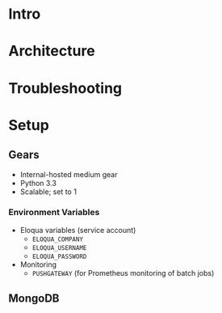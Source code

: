 # Intro

# Architecture

# Troubleshooting

# Setup

## Gears

- Internal-hosted medium gear
- Python 3.3
- Scalable; set to 1

### Environment Variables

- Eloqua variables (service account)
  - `ELOQUA_COMPANY`
  - `ELOQUA_USERNAME`
  - `ELOQUA_PASSWORD`
- Monitoring
  - `PUSHGATEWAY` (for Prometheus monitoring of batch jobs)

## MongoDB
